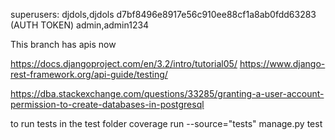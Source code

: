 superusers:
    djdols,djdols   d7bf8496e8917e56c910ee88cf1a8ab0fdd63283 (AUTH TOKEN)
    admin,admin1234
    
This branch has apis now

https://docs.djangoproject.com/en/3.2/intro/tutorial05/
https://www.django-rest-framework.org/api-guide/testing/

https://dba.stackexchange.com/questions/33285/granting-a-user-account-permission-to-create-databases-in-postgresql

to run tests in the test folder
coverage run --source="tests" manage.py test